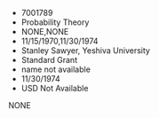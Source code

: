 * 7001789
* Probability Theory
* NONE,NONE
* 11/15/1970,11/30/1974
* Stanley Sawyer, Yeshiva University
* Standard Grant
*   name not available
* 11/30/1974
* USD Not Available

NONE